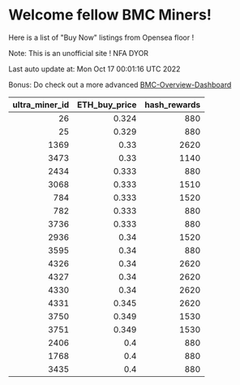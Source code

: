 # Welcome fellow BMC Miners!
Here is a list of "Buy Now" listings from Opensea floor !

Note: This is an unofficial site ! NFA DYOR

Last auto update at: Mon Oct 17 00:01:16 UTC 2022

Bonus: Do check out a more advanced [BMC-Overview-Dashboard](https://dune.com/defifunk/BMC-Overview-Dashboard)


|   ultra_miner_id |   ETH_buy_price |   hash_rewards |
|-----------------:|----------------:|---------------:|
|               26 |           0.324 |            880 |
|               25 |           0.329 |            880 |
|             1369 |           0.33  |           2620 |
|             3473 |           0.33  |           1140 |
|             2434 |           0.333 |            880 |
|             3068 |           0.333 |           1510 |
|              784 |           0.333 |           1520 |
|              782 |           0.333 |            880 |
|             3736 |           0.333 |            880 |
|             2936 |           0.34  |           1520 |
|             3595 |           0.34  |            880 |
|             4326 |           0.34  |           2620 |
|             4327 |           0.34  |           2620 |
|             4330 |           0.34  |           2620 |
|             4331 |           0.345 |           2620 |
|             3750 |           0.349 |           1530 |
|             3751 |           0.349 |           1530 |
|             2406 |           0.4   |            880 |
|             1768 |           0.4   |            880 |
|             3435 |           0.4   |            880 |